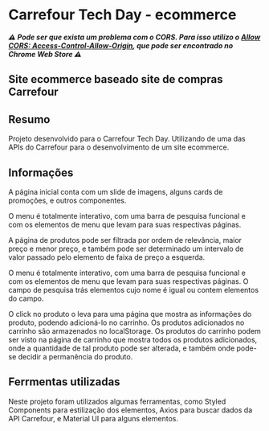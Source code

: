 # Carrefour Tech Day - ecommerce
***⚠️ Pode ser que exista um problema com o CORS. Para isso utilizo o [Allow CORS: Access-Control-Allow-Origin](https://chrome.google.com/webstore/detail/allow-cors-access-control/lhobafahddgcelffkeicbaginigeejlf?hl=pt-br), que pode ser encontrado no Chrome Web Store ⚠️***

## Site ecommerce baseado site de compras Carrefour

## Resumo
Projeto desenvolvido para o Carrefour Tech Day.
Utilizando de uma das APIs do Carrefour para o desenvolvimento de um site ecommerce.

## Informações
A página inicial conta com um slide de imagens, alguns cards de promoções, e outros componentes.

O menu é totalmente interativo, com uma barra de pesquisa funcional e com os elementos de menu que levam para suas respectivas páginas.

A página de produtos pode ser filtrada por ordem de relevância, maior preço e menor preço, e também pode ser determinado um intervalo de valor passado pelo elemento de faixa de preço a esquerda.

O menu é totalmente interativo, com uma barra de pesquisa funcional e com os elementos de menu que levam para suas respectivas páginas. O campo de pesquisa trás elementos cujo nome é igual ou contem elementos do campo.

O click no produto o leva para uma página que mostra as informações do produto, podendo adicioná-lo no carrinho. Os produtos adicionados no carrinho são armazenados no localStorage.
Os produtos do carrinho podem ser visto na página de carrinho que mostra todos os produtos adicionados, onde a quantidade de tal produto pode ser alterada, e também onde pode-se decidir a permanência do produto.

## Ferrmentas utilizadas
Neste projeto foram utilizados algumas ferramentas, como Styled Components para estilização dos elementos, Axios para buscar dados da API Carrefour, e Material UI para alguns elementos.
